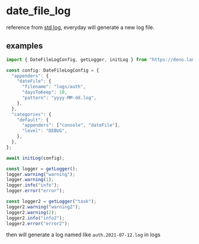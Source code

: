 # date_file_log

reference from [std log](https://deno.land/std@0.100.0/log), everyday will generate a new log file.

## examples

``` ts
import { DateFileLogConfig, getLogger, initLog } from "https://deno.land/x/date_file_log@v0.0.4/mod.ts";

const config: DateFileLogConfig = {
  "appenders": {
    "dateFile": {
      "filename": "logs/auth",
      "daysToKeep": 10,
      "pattern": "yyyy-MM-dd.log",
    },
  },
  "categories": {
    "default": {
      "appenders": ["console", "dateFile"],
      "level": "DEBUG",
    },
  },
};

await initLog(config);

const logger = getLogger();
logger.warning("warning");
logger.warning(1);
logger.info("info");
logger.error("error");

const logger2 = getLogger("task");
logger2.warning("warning2");
logger2.warning(2);
logger2.info("info2");
logger2.error("error2");

```

then will generate a log named like `auth.2021-07-12.log` in logs
